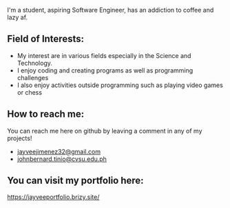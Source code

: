 I'm a student, aspiring Software Engineer, has an addiction to coffee and lazy af.

## Field of Interests:  
* My interest are in various fields especially in the Science and Technology.   
* I enjoy coding and creating programs as well as programming challenges   
* I also enjoy activities outside programming such as playing video games or chess

## How to reach me:  
You can reach me here on github by leaving a comment in any of my projects!
* jayveejimenez32@gmail.com
* johnbernard.tinio@cvsu.edu.ph

## You can visit my portfolio here:
https://jayveeportfolio.brizy.site/
